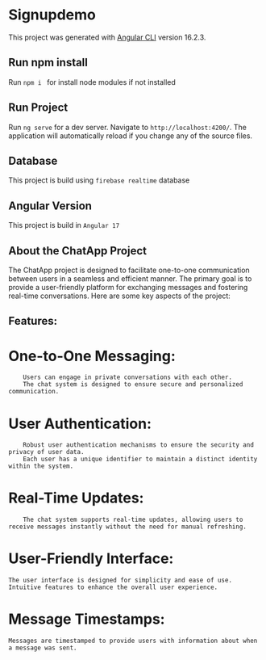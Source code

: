 # Signupdemo

This project was generated with [Angular CLI](https://github.com/angular/angular-cli) version 16.2.3.

## Run npm install

Run `npm i ` for install node modules if not installed

## Run Project

Run `ng serve` for a dev server. Navigate to `http://localhost:4200/`. The application will automatically reload if you change any of the source files.

## Database

This project is build using `firebase realtime` database

## Angular Version

This project is build in `Angular 17`


## About the ChatApp Project

The ChatApp project is designed to facilitate one-to-one communication between users in a seamless and efficient manner. The primary goal is to provide a user-friendly platform for exchanging messages and fostering real-time conversations. Here are some key aspects of the project:

## Features:

  # One-to-One Messaging:

        Users can engage in private conversations with each other.
        The chat system is designed to ensure secure and personalized communication.

  #  User Authentication:
        Robust user authentication mechanisms to ensure the security and privacy of user data.
        Each user has a unique identifier to maintain a distinct identity within the system.

  # Real-Time Updates:

        The chat system supports real-time updates, allowing users to receive messages instantly without the need for manual refreshing.
 
  # User-Friendly Interface:

    The user interface is designed for simplicity and ease of use.
    Intuitive features to enhance the overall user experience.

  # Message Timestamps:

    Messages are timestamped to provide users with information about when a message was sent.

